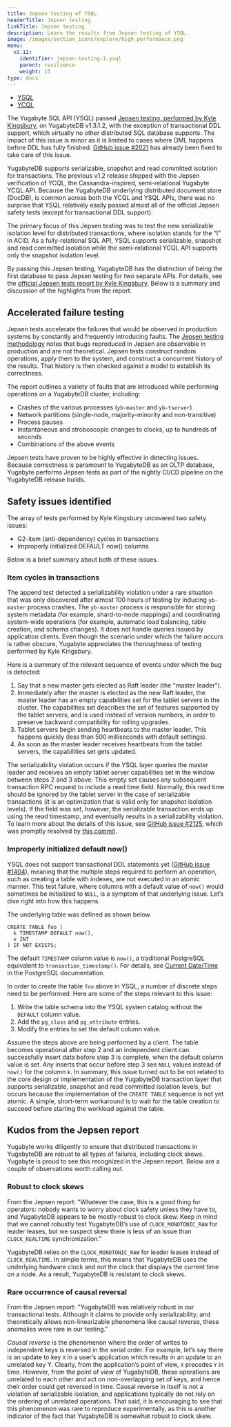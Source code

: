 ```yaml
---
title: Jepsen testing of YSQL
headerTitle: Jepsen testing
linkTitle: Jepsen testing
description: Learn the results from Jepsen testing of YSQL.
image: /images/section_icons/explore/high_performance.png
menu:
  v2.12:
    identifier: jepsen-testing-1-ysql
    parent: resilience
    weight: 13
type: docs
---
```


<ul class="nav nav-tabs-alt nav-tabs-yb">

  <li >
    <a href="/preview/benchmark/resilience/jepsen-testing-ysql" class="nav-link active">
      <i class="icon-postgres" aria-hidden="true"></i>
      YSQL
    </a>
  </li>

  <li >
    <a href="/preview/benchmark/resilience/jepsen-testing-ycql" class="nav-link">
      <i class="icon-cassandra" aria-hidden="true"></i>
      YCQL
    </a>
  </li>

</ul>

The Yugabyte SQL API (YSQL) passed [Jepsen testing, performed by Kyle Kingsbury](https://jepsen.io/services), on YugabyteDB v1.3.1.2, with the exception of transactional DDL support, which virtually no other distributed SQL database supports. The impact of this issue is minor as it is limited to cases where DML happens before DDL has fully finished. [GitHub issue #2021](https://github.com/yugabyte/yugabyte-db/issues/2021) has already been fixed to take care of this issue.

YugabyteDB supports serializable, snapshot and read committed isolation for transactions. The previous v1.2 release shipped with the Jepsen verification of YCQL, the Cassandra-inspired, semi-relational Yugabyte YCQL API. Because the YugabyteDB underlying distributed document store (DocDB), is common across both the YCQL and YSQL APIs, there was no surprise that YSQL relatively easily passed almost all of the official Jepsen safety tests (except for transactional DDL support).

The primary focus of this Jepsen testing was to test the new serializable isolation level for distributed transactions, where isolation stands for the “I” in ACID. As a fully-relational SQL API, YSQL supports serializable, snapshot and read committed isolation while the semi-relational YCQL API supports only the snapshot isolation level.

By passing this Jepsen testing, YugabyteDB has the distinction of being the first database to pass Jepsen testing for two separate APIs. For details, see the [official Jepsen tests report by Kyle Kingsbury](https://jepsen.io/analyses/yugabyte-db-1.3.1). Below is a summary and discussion of the highlights from the report.

## Accelerated failure testing

Jepsen tests accelerate the failures that would be observed in production systems by constantly and frequently introducing faults. The [Jepsen testing methodology](https://jepsen.io/analyses) notes that bugs reproduced in Jepsen are observable in production and are not theoretical. Jepsen tests construct random operations, apply them to the system, and construct a concurrent history of the results. That history is then checked against a model to establish its correctness.

The report outlines a variety of faults that are introduced while performing operations on a YugabyteDB cluster, including:

- Crashes of the various processes (`yb-master` and `yb-tserver`)
- Network partitions (single-node, majority-minority and non-transitive)
- Process pauses
- Instantaneous and stroboscopic changes to clocks, up to hundreds of seconds
- Combinations of the above events

Jepsen tests have proven to be highly effective in detecting issues. Because correctness is paramount to YugabyteDB as an OLTP database, Yugabyte performs Jepsen tests as part of the nightly CI/CD pipeline on the YugabyteDB release builds.

## Safety issues identified

The array of tests performed by Kyle Kingsbury uncovered two safety issues:

- G2-item (anti-dependency) cycles in transactions
- Improperly initialized DEFAULT now() columns

Below is a brief summary about both of these issues.

### Item cycles in transactions

The append test detected a serializability violation under a rare situation that was only discovered after almost 100 hours of testing by inducing `yb-master` process crashes. The `yb-master` process is responsible for storing system metadata (for example, shard-to-node mappings) and coordinating system-wide operations (for example, automatic load balancing, table creation, and schema changes). It does not handle queries issued by application clients. Even though the scenario under which the failure occurs is rather obscure, Yugabyte appreciates the thoroughness of testing performed by Kyle Kingsbury.

Here is a summary of the relevant sequence of events under which the bug is detected:

1. Say that a new master gets elected as Raft leader (the "master leader").
2. Immediately after the master is elected as the new Raft leader, the master leader has an empty capabilities set for the tablet servers in the cluster. The capabilities set describes the set of features supported by the tablet servers, and is used instead of version numbers, in order to preserve backward compatibility for rolling upgrades.
3. Tablet servers begin sending heartbeats to the master leader. This happens quickly (less than 500 milliseconds with default settings).
4. As soon as the master leader receives heartbeats from the tablet servers, the capabilities set gets updated.

The serializability violation occurs if the YSQL layer queries the master leader and receives an empty tablet server capabilities set in the window between steps 2 and 3 above. This empty set causes any subsequent transaction RPC request to include a read time field. Normally, this read time should be ignored by the tablet server in the case of serializable transactions (it is an optimization that is valid only for snapshot isolation levels). If the field was set, however, the serializable transaction ends up using the read timestamp, and eventually results in a serializability violation. To learn more about the details of this issue, see [GitHub issue #2125](https://github.com/YugaByte/yugabyte-db/issues/2125), which was promptly resolved by [this commit](https://github.com/mbautin/yugabyte-db/commit/3e093529482e048664efd729f6ab820a2b719cf9).

### Improperly initialized default now()

YSQL does not support transactional DDL statements yet ([GitHub issue #1404](https://github.com/YugaByte/yugabyte-db/issues/1404)), meaning that the multiple steps required to perform an operation, such as creating a table with indexes, are not executed in an atomic manner. This test failure, where columns with a default value of `now()` would sometimes be initialized to `NULL`, is a symptom of that underlying issue. Let’s dive right into how this happens.

The underlying table was defined as shown below.

```plpgsql
CREATE TABLE foo (
  k TIMESTAMP DEFAULT now(),
  v INT
) IF NOT EXISTS;
```

The default `TIMESTAMP` column value is `now()`, a traditional PostgreSQL equivalent to `transaction_timestamp()`. For details, see [Current Date/Time](https://www.postgresql.org/docs/11/functions-datetime.html#FUNCTIONS-DATETIME-CURRENT) in the PostgreSQL documentation.

In order to create the table `foo` above in YSQL, a number of discrete steps need to be performed. Here are some of the steps relevant to this issue:

1. Write the table schema into the YSQL system catalog without the `DEFAULT` column value.
2. Add the `pg_class` and `pg_attribute` entries.
3. Modify the entries to set the default column value.

Assume the steps above are being performed by a client. The table becomes operational after step 2 and an independent client can successfully insert data before step 3 is complete, when the default column value is set. Any inserts that occur before step 3 see `NULL` values instead of `now()` for the column `k`. In summary, this issue turned out to be not related to the core design or implementation of the YugabyteDB transaction layer that supports serializable, snapshot and read committed isolation levels, but occurs because the implementation of the `CREATE TABLE` sequence is not yet atomic. A simple, short-term workaround is to wait for the table creation to succeed before starting the workload against the table.

## Kudos from the Jepsen report

Yugabyte works diligently to ensure that distributed transactions in YugabyteDB are robust to all types of failures, including clock skews. Yugabyte is proud to see this recognized in the Jepsen report. Below are a couple of observations worth calling out.

### Robust to clock skews

From the Jepsen report: "Whatever the case, this is a good thing for operators: nobody wants to worry about clock safety unless they have to, and YugabyteDB appears to be mostly robust to clock skew. Keep in mind that we cannot robustly test YugabyteDB’s use of `CLOCK_MONOTONIC_RAW` for leader leases, but we suspect skew there is less of an issue than `CLOCK_REALTIME` synchronization."

YugabyteDB relies on the `CLOCK_MONOTONIC_RAW` for leader leases instead of `CLOCK_REALTIME`. In simple terms, this means that YugabyteDB uses the underlying hardware clock and not the clock that displays the current time on a node. As a result, YugabyteDB is resistant to clock skews.

### Rare occurrence of causal reversal

From the Jepsen report: "YugabyteDB was relatively robust in our transactional tests. Although it claims to provide only serializability, and theoretically allows non-linearizable phenomena like causal reverse, these anomalies were rare in our testing."

*Causal reverse* is the phenomenon where the order of writes to independent keys is reversed in the serial order. For example, let’s say there is an update to key `X` in a user’s application which results in an update to an unrelated key Y. Clearly, from the application’s point of view, `X` precedes `Y` in time. However, from the point of view of YugabyteDB, these operations are unrelated to each other and act on non-overlapping set of keys, and hence their order could get reversed in time. Causal reverse in itself is not a violation of serializable isolation, and applications typically do not rely on the ordering of unrelated operations. That said, it is encouraging to see that this phenomenon was rare to reproduce experimentally, as this is another indicator of the fact that YugabyteDB is somewhat robust to clock skew.
